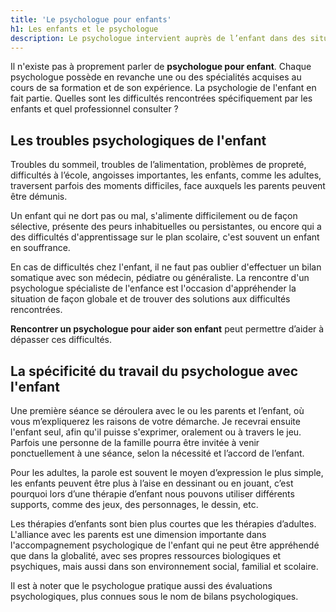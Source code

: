 ```yaml
---
title: 'Le psychologue pour enfants'
h1: Les enfants et le psychologue
description: Le psychologue intervient auprès de l’enfant dans des situations de souffrance diverses. Certains signes doivent alerter les parents. Découvrez lesquels.
---
```


Il n'existe pas à proprement parler de **psychologue pour enfant**. Chaque psychologue possède en revanche une ou des spécialités acquises au cours de sa formation et de son expérience. La psychologie de l'enfant en fait partie. Quelles sont les difficultés rencontrées spécifiquement par les enfants et quel professionnel consulter ?

## Les troubles psychologiques de l'enfant

Troubles du sommeil, troubles de l’alimentation, problèmes de propreté, difficultés à l’école, angoisses importantes, les enfants, comme les adultes, traversent parfois des moments difficiles, face auxquels les parents peuvent être démunis.

Un enfant qui ne dort pas ou mal, s'alimente difficilement ou de façon sélective, présente des peurs inhabituelles ou persistantes, ou encore qui a des difficultés d'apprentissage sur le plan scolaire, c'est souvent un enfant en souffrance.

En cas de difficultés chez l'enfant, il ne faut pas oublier d'effectuer un bilan somatique avec son médecin, pédiatre ou généraliste. La rencontre d'un psychologue spécialiste de l'enfance est l'occasion d'appréhender la situation de façon globale et de trouver des solutions aux difficultés rencontrées.

**Rencontrer un psychologue pour aider son enfant** peut permettre d’aider à dépasser ces difficultés.

## La spécificité du travail du psychologue avec l'enfant

Une première séance se déroulera avec le ou les parents et l’enfant, où vous m’expliquerez les raisons de votre démarche. Je recevrai ensuite l'enfant seul, afin qu'il puisse s'exprimer, oralement ou à travers le jeu. Parfois une personne de la famille pourra être invitée à venir ponctuellement à une séance, selon la nécessité et l’accord de l’enfant.

Pour les adultes, la parole est souvent le moyen d’expression le plus simple, les enfants peuvent être plus à l’aise en dessinant ou en jouant, c’est pourquoi lors d’une thérapie d’enfant nous pouvons utiliser différents supports, comme des jeux, des personnages, le dessin, etc.

Les thérapies d’enfants sont bien plus courtes que les thérapies d’adultes. L'alliance avec les parents est une dimension importante dans l'accompagnement psychologique de l'enfant qui ne peut être appréhendé que dans la globalité, avec ses propres ressources biologiques et psychiques, mais aussi dans son environnement social, familial et scolaire.

Il est à noter que le psychologue pratique aussi des évaluations psychologiques, plus connues sous le nom de bilans psychologiques.
